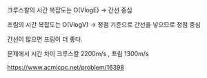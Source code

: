 

크루스칼의 시간 복잡도는 O(VlogE) -> 간선 중심

프림의 시간 복잡도는 O(VlogV) -> 정점 기준으로 간선을 넣으므로 정점 중심

간선이 많으면 프림이 더 좋다. 

문제에서 시간 차이 크루스칼 2200m/s , 프림 1300m/s

https://www.acmicpc.net/problem/16398
